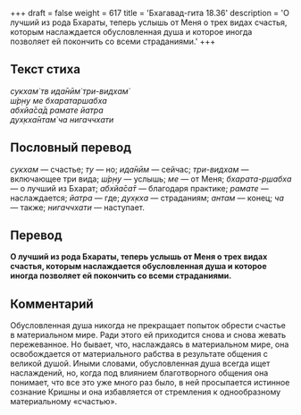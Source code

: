 +++
draft = false
weight = 617
title = 'Бхагавад-гита 18.36'
description = 'О лучший из рода Бхараты, теперь услышь от Меня о трех видах счастья, которым наслаждается обусловленная душа и которое иногда позволяет ей покончить со всеми страданиями.'
+++

## Текст стиха

_сукхам̇ тв ида̄нӣм̇ три-видхам̇  
ш́р̣н̣у ме бхаратаршабха  
абхйа̄са̄д рамате йатра  
дух̣кха̄нтам̇ ча нигаччхати_

## Пословный перевод

_сукхам_ — счастье; _ту_ — но; _ида̄нӣм_ — сейчас; _три_\-_видхам_ — включающее три вида; _ш́р̣н̣у_ — услышь; _ме_ — от Меня; _бхарата_\-_р̣шабха_ — о лучший из Бхарат; _абхйа̄са̄т_ — благодаря практике; _рамате_ — наслаждается; _йатра_ — где; _дух̣кха_ — страданиям; _антам_ — конец; _ча_ — также; _нигаччхати_ — наступает.

## Перевод

**О лучший из рода Бхараты, теперь услышь от Меня о трех видах счастья, которым наслаждается обусловленная душа и которое иногда позволяет ей покончить со всеми страданиями.**

## Комментарий

Обусловленная душа никогда не прекращает попыток обрести счастье в материальном мире. Ради этого ей приходится снова и снова жевать пережеванное. Но бывает, что, наслаждаясь в материальном мире, она освобождается от материального рабства в результате общения с великой душой. Иными словами, обусловленная душа всегда ищет наслаждений, но, когда под влиянием благотворного общения она понимает, что все это уже много раз было, в ней просыпается истинное сознание Кришны и она избавляется от стремления к однообразному материальному «счастью».
